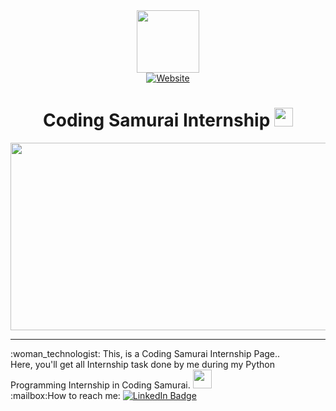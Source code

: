 <div id="header" align="center">
  <a href="https://docs.google.com/forms/d/e/1FAIpQLSdVDbImXuGanoZnoFKnXPjiuuglAgRzB0tkNkC-SToD0TK9CQ/viewform?pli=1">
  <img src="https://encrypted-tbn0.gstatic.com/images?q=tbn:ANd9GcShlj68vBchALYThqvhSrdzrUvnWjC-izv957khgtolca26XTVKAQ1cn04&s=10" width="100"/>
  </a><br>
    <a href="https://ayssh.netlify.app">
      <img src="https://img.shields.io/badge/Website-blue?logo=dependabot" alt="Website"/>
  </a><br>
        <img src="https://komarev.com/ghpvc/?username=aysh01&style=flat-square&color=blue" alt=""/>
<h1>
  Coding Samurai Internship
  <img src="https://media.giphy.com/media/hvRJCLFzcasrR4ia7z/giphy.gif" width="30px"/>
</h1>
    <div align="center">
  <img src="https://media.giphy.com/media/3oKIPEqDGUULpEU0aQ/giphy.gif" width="600" height="300"/><br>
      <hr>
      <div align="left">
:woman_technologist: This, is a Coding Samurai Internship Page..<br>
      Here, you'll get all Internship task done by me during my Python Programming Internship in Coding Samurai. <img src="https://media.giphy.com/media/WUlplcMpOCEmTGBtBW/giphy.gif" width="30"><br>
:mailbox:How to reach me: <a href="https://www.linkedin.com/in/aayush-kantak-88a7b4271?utm_source=share&utm_campaign=share_via&utm_content=profile&utm_medium=android_app">
    <img src="https://img.shields.io/badge/LinkedIn-blue?style=for-the-badge&logo=linkedin&logoColor=white" alt="LinkedIn Badge"/>
  </a><br>
      </div>
</div>
</div>
